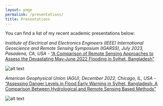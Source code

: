 ```yaml
---
layout: page
permalink: /presentations/
title: Presentations
---
```


You can find a list of my recent academic presentations below:


_Institute of Electrical and Electronics Engineers (IEEE) International Geoscience and Remote Sensing Symposium (IGARSS), July 2023, Pasadena, CA, USA_ - [“A Comparison of Remote Sensing Approaches to Assess the Devastating May-June 2022 Flooding in Sylhet, Bangladesh”](https://drive.google.com/file/d/1WzTTe189PvqW6jx2WFvjMq3vR3rCYu3J/view?usp=sharing)

![alt text](https://github.com/alex-saunders00/alex-saunders00.github.io/images/pres2.png)


_American Geophysical Union (AGU), December 2022, Chicago, IL, USA_ - [“Assessing Danger Levels in Flood Early Warning in Sylhet, Bangladesh: A Comparison Between Hydrological and Remote Sensing Based Methods”](https://drive.google.com/file/d/157xUysEYhqSzgEU3jW05oLFvkKjDsqNO/view?usp=sharing)

![alt text](https://github.com/alex-saunders00/alex-saunders00.github.io/images/pres1.png)




